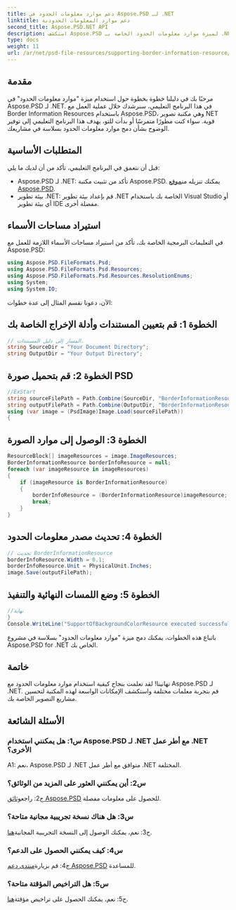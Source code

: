 ```yaml
---
title: دعم موارد معلومات الحدود في Aspose.PSD لـ .NET
linktitle: دعم موارد المعلومات الحدودية
second_title: Aspose.PSD.NET API
description: استكشف Aspose.PSD لميزة موارد معلومات الحدود الخاصة بـ .NET لتحسين التصوير. اتبع البرنامج التعليمي لدينا للتكامل السلس. التحميل الان!
type: docs
weight: 11
url: /ar/net/psd-file-resources/supporting-border-information-resource/
---
```

## مقدمة
مرحبًا بك في دليلنا خطوة بخطوة حول استخدام ميزة "موارد معلومات الحدود" في Aspose.PSD لـ .NET. في هذا البرنامج التعليمي، سنرشدك خلال عملية العمل مع Border Information Resources باستخدام Aspose.PSD، وهي مكتبة تصوير NET قوية. سواء كنت مطورًا متمرسًا أو بدأت للتو، يهدف هذا البرنامج التعليمي إلى توفير الوضوح بشأن دمج موارد معلومات الحدود بسلاسة في مشاريعك.
## المتطلبات الأساسية
قبل أن نتعمق في البرنامج التعليمي، تأكد من أن لديك ما يلي:
-  Aspose.PSD لـ .NET: تأكد من تثبيت مكتبة Aspose.PSD. يمكنك تنزيله من[موقع Aspose.PSD](https://releases.aspose.com/psd/net/).
- بيئة تطوير .NET: قم بإعداد بيئة تطوير .NET الخاصة بك باستخدام Visual Studio أو أي بيئة تطوير IDE مفضلة أخرى.
## استيراد مساحات الأسماء
في التعليمات البرمجية الخاصة بك، تأكد من استيراد مساحات الأسماء اللازمة للعمل مع Aspose.PSD:
```csharp
using Aspose.PSD.FileFormats.Psd;
using Aspose.PSD.FileFormats.Psd.Resources;
using Aspose.PSD.FileFormats.Psd.Resources.ResolutionEnums;
using System;
using System.IO;
```
الآن، دعونا نقسم المثال إلى عدة خطوات:
## الخطوة 1: قم بتعيين المستندات وأدلة الإخراج الخاصة بك
```csharp
// المسار إلى دليل المستندات.
string SourceDir = "Your Document Directory";
string OutputDir = "Your Output Directory";
```
## الخطوة 2: قم بتحميل صورة PSD
```csharp
//ExStart
string sourceFilePath = Path.Combine(SourceDir, "BorderInformationResourceInput.psd");
string outputFilePath = Path.Combine(OutputDir, "BorderInformationResourceOutput.psd");
using (var image = (PsdImage)Image.Load(sourceFilePath))
{
```
## الخطوة 3: الوصول إلى موارد الصورة
```csharp
ResourceBlock[] imageResources = image.ImageResources;
BorderInformationResource borderInfoResource = null;
foreach (var imageResource in imageResources)
{
    if (imageResource is BorderInformationResource)
    {
        borderInfoResource = (BorderInformationResource)imageResource;
        break;
    }
}
```
## الخطوة 4: تحديث مصدر معلومات الحدود
```csharp
// تحديث BorderInformationResource
borderInfoResource.Width = 0.1;
borderInfoResource.Unit = PhysicalUnit.Inches;
image.Save(outputFilePath);
```
## الخطوة 5: وضع اللمسات النهائية والتنفيذ
```csharp
//نهاية
}
Console.WriteLine("SupportOfBackgroundColorResource executed successfully");
```
باتباع هذه الخطوات، يمكنك دمج ميزة "موارد معلومات الحدود" بسلاسة في مشروع Aspose.PSD for .NET الخاص بك.
## خاتمة

تهانينا! لقد تعلمت بنجاح كيفية استخدام موارد معلومات الحدود مع Aspose.PSD لـ .NET. قم بتجربة معلمات مختلفة واستكشف الإمكانات الواسعة لهذه المكتبة لتحسين مشاريع التصوير الخاصة بك.

## الأسئلة الشائعة

### س1: هل يمكنني استخدام Aspose.PSD لـ .NET مع أطر عمل .NET الأخرى؟

A1: نعم، Aspose.PSD لـ .NET متوافق مع أطر عمل .NET المختلفة.

### س2: أين يمكنني العثور على المزيد من الوثائق؟

 ج2: راجع[وثائق Aspose.PSD](https://reference.aspose.com/psd/net/) للحصول على معلومات مفصلة.

### س3: هل هناك نسخة تجريبية مجانية متاحة؟

 ج3: نعم، يمكنك الوصول إلى النسخة التجريبية المجانية[هنا](https://releases.aspose.com/).

### س4: كيف يمكنني الحصول على الدعم؟

 ج4: قم بزيارة[منتدى دعم Aspose.PSD](https://forum.aspose.com/c/psd/34) للمساعدة.

### س5: هل التراخيص المؤقتة متاحة؟

 ج5: نعم، يمكنك الحصول على تراخيص مؤقتة[هنا](https://purchase.aspose.com/temporary-license/).